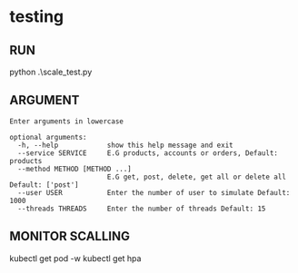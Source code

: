 # testing

## RUN
python .\scale_test.py


## ARGUMENT
```
Enter arguments in lowercase

optional arguments:
  -h, --help            show this help message and exit
  --service SERVICE     E.G products, accounts or orders, Default: products
  --method METHOD [METHOD ...]
                        E.G get, post, delete, get all or delete all Default: ['post']
  --user USER           Enter the number of user to simulate Default: 1000
  --threads THREADS     Enter the number of threads Default: 15
```

## MONITOR SCALLING

kubectl get pod <your pod name> -w
kubectl get hpa
